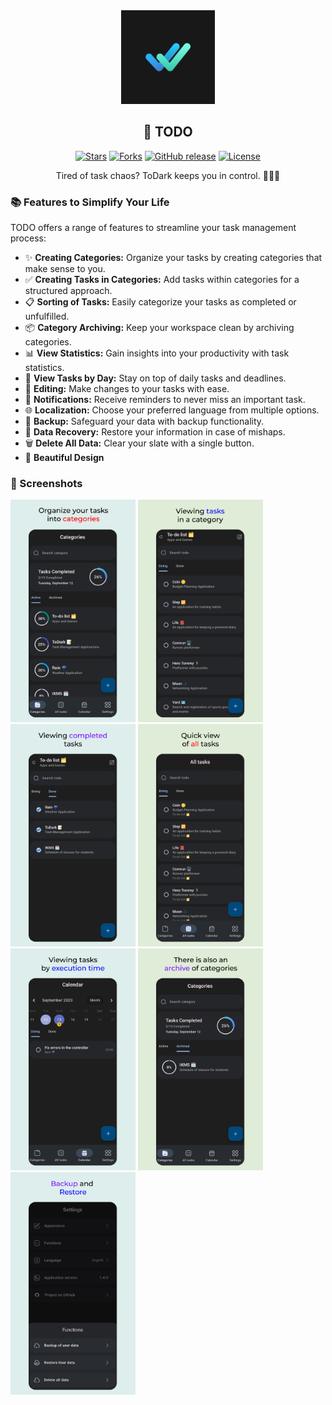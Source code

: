 <div align='center'>
<img src='/assets/icons/icon.png' width='150'/>
<h2>📝 TODO</h2>
</div>

<p align='center'>
 <p align='center'>
    <a href='https://github.com/darkmoonight/ToDark/stargazers'><img alt='Stars' src='https://img.shields.io/github/stars/darkmoonight/ToDark?style=flat-square&color=ABACD3'/></a>
    <a href='https://github.com/darkmoonight/ToDark/forks'><img alt='Forks' src='https://img.shields.io/github/forks/darkmoonight/ToDark?style=flat-square&color=ABACD3'/></a>
    <a href='https://github.com/darkmoonight/ToDark/releases'><img alt='GitHub release' src='https://img.shields.io/github/v/release/darkmoonight/ToDark?color=ABACD3'/></a>
    <a href='https://github.com/darkmoonight/ToDark/blob/main/LICENSE'><img alt='License' src='https://img.shields.io/github/license/darkmoonight/ToDark?color=ABACD3'/></a>
 </p>
</p>

<p align='center'> Tired of task chaos? ToDark keeps you in control. 📱📅✅ </p>

### 📚 Features to Simplify Your Life

TODO offers a range of features to streamline your task management process:

- ✨ **Creating Categories:** Organize your tasks by creating categories that make sense to you.
- ✅ **Creating Tasks in Categories:** Add tasks within categories for a structured approach.
- 📋 **Sorting of Tasks:** Easily categorize your tasks as completed or unfulfilled.
- 📦 **Category Archiving:** Keep your workspace clean by archiving categories.
- 📊 **View Statistics:** Gain insights into your productivity with task statistics.
- 📆 **View Tasks by Day:** Stay on top of daily tasks and deadlines.
- 📝 **Editing:** Make changes to your tasks with ease.
- 🔔 **Notifications:** Receive reminders to never miss an important task.
- 🌐 **Localization:** Choose your preferred language from multiple options.
- 📂 **Backup:** Safeguard your data with backup functionality.
- 🔄 **Data Recovery:** Restore your information in case of mishaps.
- 🗑️ **Delete All Data:** Clear your slate with a single button.
- 🎨 **Beautiful Design**

### 📸 Screenshots

<img src='/readme/1.png' width='200'/> <img src='/readme/2.png' width='200'/> <img src='/readme/3.png' width='200'/> <img src='/readme/4.png' width='200'/> <img src='/readme/5.png' width='200'/> <img src='/readme/6.png' width='200'/> <img src='/readme/7.png' width='200'/>
